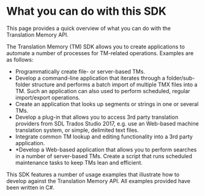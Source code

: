 What you can do with this SDK
=====
This page provides a quick overview of what you can do with the Translation Memory API.

The Translation Memory (TM) SDK allows you to create applications to automate a number of processes for TM-related operations. Examples are as follows:

* Programmatically create file- or server-based TMs.
* Develop a command-line application that iterates through a folder/sub-folder structure and performs a batch import of multiple TMX files into a TM. Such an application can also used to perform scheduled, regular import/export operations.
* Create an application that looks up segments or strings in one or several TMs.
* Develop a plug-in that allows you to access 3rd party translation providers from SDL Trados Studio 2017, e.g. use an Web-based machine translation system, or simple, delimited text files.
* Integrate common TM lookup and editing functionality into a 3rd party application.
* *Develop a Web-based application that allows you to perform searches in a number of server-based TMs.
Create a script that runs scheduled maintenance tasks to keep TMs lean and efficient.


This SDK features a number of usage examples that illustrate how to develop against the Translation Memory API. All examples provided have been written in C#.